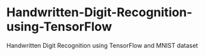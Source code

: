 # Handwritten-Digit-Recognition-using-TensorFlow
Handwritten Digit Recognition using TensorFlow and MNIST dataset
